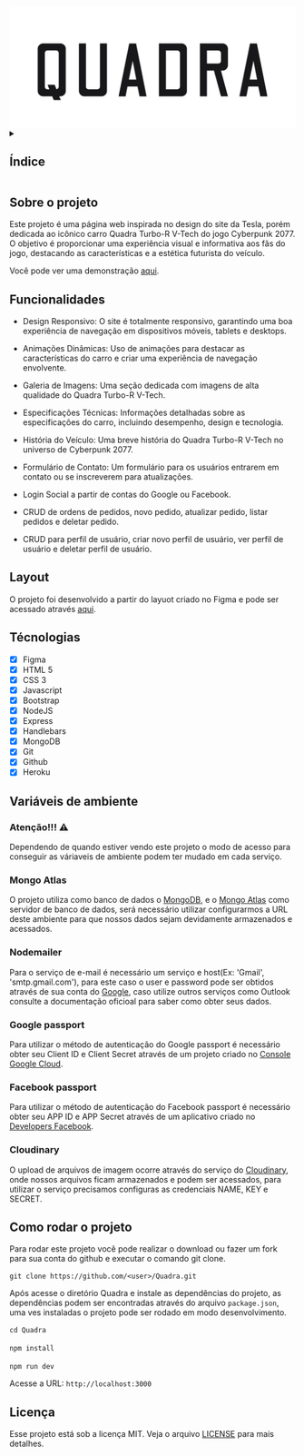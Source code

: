 <img src="./public/images/Title.png" align="center"/>

<details>
  <summary>
    <h2>Índice</h2>
  </summary>

- [Sobre o projeto](#sobre-o-projeto)
- [Funcionalidades](#funcionalidades)
- [Layout](#layout)
- [Técnologias](#técnologias)
- [Variáveis de ambiente](#variáveis-de-ambiente)
  - [Atenção!!! ⚠️](#atenção-️)
  - [Mongo Atlas](#mongo-atlas)
  - [Nodemailer](#nodemailer)
  - [Google passport](#google-passport)
  - [Facebook passport](#facebook-passport)
  - [Cloudinary](#cloudinary)
- [Como rodar o projeto](#como-rodar-o-projeto)
- [Licença](#licença)
</details>

## Sobre o projeto

Este projeto é uma página web inspirada no design do site da Tesla, porém dedicada ao icônico carro Quadra Turbo-R V-Tech do jogo Cyberpunk 2077. O objetivo é proporcionar uma experiência visual e informativa aos fãs do jogo, destacando as características e a estética futurista do veículo.

Você pode ver uma demonstração [aqui](https://quadra-68d1b71920b6.herokuapp.com/).

## Funcionalidades

- Design Responsivo: O site é totalmente responsivo, garantindo uma boa experiência de navegação em dispositivos móveis, tablets e desktops.

- Animações Dinâmicas: Uso de animações para destacar as características do carro e criar uma experiência de navegação envolvente.

- Galeria de Imagens: Uma seção dedicada com imagens de alta qualidade do Quadra Turbo-R V-Tech.

- Especificações Técnicas: Informações detalhadas sobre as especificações do carro, incluindo desempenho, design e tecnologia.

- História do Veículo: Uma breve história do Quadra Turbo-R V-Tech no universo de Cyberpunk 2077.

- Formulário de Contato: Um formulário para os usuários entrarem em contato ou se inscreverem para atualizações.

- Login Social a partir de contas do Google ou Facebook.

- CRUD de ordens de pedidos, novo pedido, atualizar pedido, listar pedidos e deletar pedido.

- CRUD para perfil de usuário, criar novo perfil de usuário, ver perfil de usuário e deletar perfil de usuário.

## Layout

O projeto foi desenvolvido a partir do layuot criado no Figma e pode ser acessado através [aqui](https://www.figma.com/design/qQQ72CCzmAzdAfCMIjM8gZ/QUADRA?node-id=2009-2&t=CpjsCNhvsjwsOSCI-1).

## Técnologias

- [x] Figma
- [x] HTML 5
- [x] CSS 3
- [x] Javascript
- [x] Bootstrap
- [x] NodeJS
- [x] Express
- [x] Handlebars
- [x] MongoDB
- [x] Git
- [x] Github
- [x] Heroku

## Variáveis de ambiente

### Atenção!!! ⚠️

Dependendo de quando estiver vendo este projeto o modo de acesso para conseguir as váriaveis de ambiente podem ter mudado em cada serviço.

### Mongo Atlas

O projeto utiliza como banco de dados o [MongoDB](https://www.mongodb.com/), e o [Mongo Atlas](https://www.mongodb.com/en-us/cloud/atlas/register) como servidor de banco de dados, será necessário utilizar configurarmos a URL deste ambiente para que nossos dados sejam devidamente armazenados e acessados.

### Nodemailer

Para o serviço de e-mail é necessário um serviço e host(Ex: 'Gmail', 'smtp.gmail.com'), para este caso o user e password pode ser obtidos através de sua conta do [Google](https://www.google.com/intl/pt-BR/account/about/), caso utilize outros serviços como Outlook consulte a documentação oficioal para saber como obter seus dados.

### Google passport

Para utilizar o método de autenticação do Google passport é necessário obter seu Client ID e Client Secret através de um projeto criado no [Console Google Cloud](https://console.cloud.google.com/).

### Facebook passport

Para utilizar o método de autenticação do Facebook passport é necessário obter seu APP ID e APP Secret através de um aplicativo criado no [Developers Facebook](https://developers.facebook.com/).

### Cloudinary

O upload de arquivos de imagem ocorre através do serviço do [Cloudinary](https://cloudinary.com/), onde nossos arquivos ficam armazenados e podem ser acessados, para utilizar o serviço precisamos configuras as credenciais NAME, KEY e SECRET.

## Como rodar o projeto

Para rodar este projeto você pode realizar o download ou fazer um fork para sua conta do github e executar o comando git clone.

```shell
git clone https://github.com/<user>/Quadra.git
```

Após acesse o diretório Quadra e instale as dependências do projeto, as dependências podem ser encontradas através do arquivo `package.json`, uma ves instaladas o projeto pode ser rodado em modo desenvolvimento.

```shell
cd Quadra

npm install

npm run dev
```

Acesse a URL: `http://localhost:3000`

## Licença

Esse projeto está sob a licença MIT. Veja o arquivo [LICENSE](https://github.com/jefersonsilva01/Quadra/blob/main/LICENCE) para mais detalhes.
